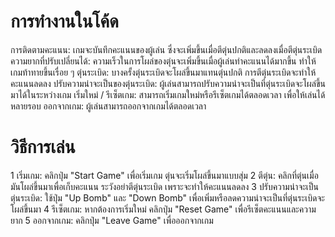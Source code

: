 # การทำงานในโค้ด

การติดตามคะแนน: เกมจะบันทึกคะแนนของผู้เล่น ซึ่งจะเพิ่มขึ้นเมื่อตีตุ่นปกติและลดลงเมื่อตีตุ่นระเบิด
ความยากที่ปรับเปลี่ยนได้: ความเร็วในการโผล่ของตุ่นจะเพิ่มขึ้นเมื่อผู้เล่นทำคะแนนได้มากขึ้น ทำให้เกมท้าทายขึ้นเรื่อย ๆ
ตุ่นระเบิด: บางครั้งตุ่นระเบิดจะโผล่ขึ้นมาแทนตุ่นปกติ การตีตุ่นระเบิดจะทำให้คะแนนลดลง
ปรับความน่าจะเป็นของตุ่นระเบิด: ผู้เล่นสามารถปรับความน่าจะเป็นที่ตุ่นระเบิดจะโผล่ขึ้นมาได้ในระหว่างเกม
เริ่มใหม่ / รีเซ็ตเกม: สามารถเริ่มเกมใหม่หรือรีเซ็ตเกมได้ตลอดเวลา เพื่อให้เล่นได้หลายรอบ
ออกจากเกม: ผู้เล่นสามารถออกจากเกมได้ตลอดเวลา

# วิธีการเล่น
1 เริ่มเกม: คลิกปุ่ม "Start Game" เพื่อเริ่มเกม ตุ่นจะเริ่มโผล่ขึ้นมาแบบสุ่ม
2 ตีตุ่น: คลิกที่ตุ่นเมื่อมันโผล่ขึ้นมาเพื่อเก็บคะแนน ระวังอย่าตีตุ่นระเบิด เพราะจะทำให้คะแนนลดลง
3 ปรับความน่าจะเป็นตุ่นระเบิด: ใช้ปุ่ม "Up Bomb" และ "Down Bomb" เพื่อเพิ่มหรือลดความน่าจะเป็นที่ตุ่นระเบิดจะโผล่ขึ้นมา
4 รีเซ็ตเกม: หากต้องการเริ่มใหม่ คลิกปุ่ม "Reset Game" เพื่อรีเซ็ตคะแนนและความยาก
5 ออกจากเกม: คลิกปุ่ม "Leave Game" เพื่อออกจากเกม
